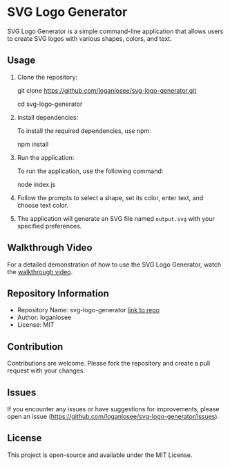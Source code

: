 # SVG Logo Generator

SVG Logo Generator is a simple command-line application that allows users to create SVG logos with various shapes, colors, and text.

## Usage

1. Clone the repository:

   git clone https://github.com/loganlosee/svg-logo-generator.git

   cd svg-logo-generator

2. Install dependencies:

   To install the required dependencies, use npm:

   npm install

3. Run the application:

   To run the application, use the following command:

   node index.js

4. Follow the prompts to select a shape, set its color, enter text, and choose text color.

5. The application will generate an SVG file named `output.svg` with your specified preferences.

## Walkthrough Video

For a detailed demonstration of how to use the SVG Logo Generator, watch the [walkthrough video](https://drive.google.com/file/d/1QRueA4wVfbKvl2DF7q56CsS6_ITaNpZk/view).

## Repository Information

- Repository Name: svg-logo-generator
[link to repo](https://github.com/loganlosee/svg-logo-generator)
- Author: loganlosee
- License: MIT

## Contribution

Contributions are welcome. Please fork the repository and create a pull request with your changes.

## Issues

If you encounter any issues or have suggestions for improvements, please open an issue (https://github.com/loganlosee/svg-logo-generator/issues).

## License

This project is open-source and available under the MIT License.
